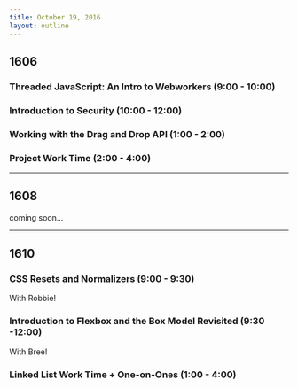 ```yaml
---
title: October 19, 2016
layout: outline
---
```


## 1606

### Threaded JavaScript: An Intro to Webworkers (9:00 - 10:00)

### Introduction to Security (10:00 - 12:00)

### Working with the Drag and Drop API (1:00 - 2:00)

### Project Work Time (2:00 - 4:00)

***

## 1608
coming soon...

***

## 1610

### CSS Resets and Normalizers (9:00 - 9:30)

With Robbie!

### Introduction to Flexbox and the Box Model Revisited (9:30 -12:00)

With Bree!

### Linked List Work Time + One-on-Ones (1:00 - 4:00)
